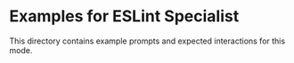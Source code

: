# Examples for ESLint Specialist

This directory contains example prompts and expected interactions for this mode.